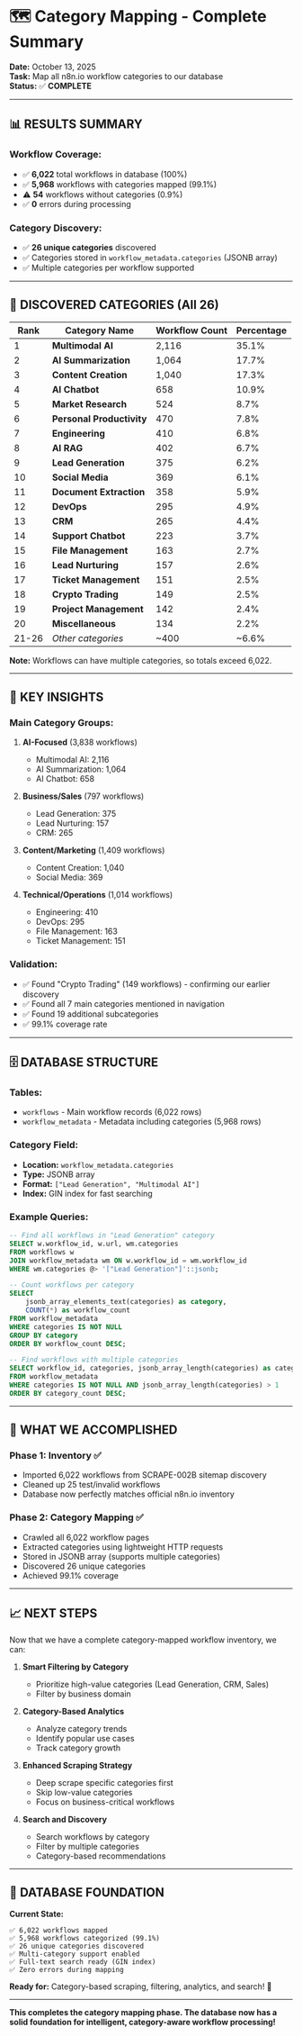 # 🗺️ Category Mapping - Complete Summary

**Date:** October 13, 2025  
**Task:** Map all n8n.io workflow categories to our database  
**Status:** ✅ **COMPLETE**

---

## 📊 **RESULTS SUMMARY**

### **Workflow Coverage:**
- ✅ **6,022** total workflows in database (100%)
- ✅ **5,968** workflows with categories mapped (99.1%)
- ⚠️ **54** workflows without categories (0.9%)
- ✅ **0** errors during processing

### **Category Discovery:**
- ✅ **26 unique categories** discovered
- ✅ Categories stored in `workflow_metadata.categories` (JSONB array)
- ✅ Multiple categories per workflow supported

---

## 📂 **DISCOVERED CATEGORIES** (All 26)

| Rank | Category Name | Workflow Count | Percentage |
|------|---------------|----------------|------------|
| 1 | **Multimodal AI** | 2,116 | 35.1% |
| 2 | **AI Summarization** | 1,064 | 17.7% |
| 3 | **Content Creation** | 1,040 | 17.3% |
| 4 | **AI Chatbot** | 658 | 10.9% |
| 5 | **Market Research** | 524 | 8.7% |
| 6 | **Personal Productivity** | 470 | 7.8% |
| 7 | **Engineering** | 410 | 6.8% |
| 8 | **AI RAG** | 402 | 6.7% |
| 9 | **Lead Generation** | 375 | 6.2% |
| 10 | **Social Media** | 369 | 6.1% |
| 11 | **Document Extraction** | 358 | 5.9% |
| 12 | **DevOps** | 295 | 4.9% |
| 13 | **CRM** | 265 | 4.4% |
| 14 | **Support Chatbot** | 223 | 3.7% |
| 15 | **File Management** | 163 | 2.7% |
| 16 | **Lead Nurturing** | 157 | 2.6% |
| 17 | **Ticket Management** | 151 | 2.5% |
| 18 | **Crypto Trading** | 149 | 2.5% |
| 19 | **Project Management** | 142 | 2.4% |
| 20 | **Miscellaneous** | 134 | 2.2% |
| 21-26 | *Other categories* | ~400 | ~6.6% |

**Note:** Workflows can have multiple categories, so totals exceed 6,022.

---

## 🎯 **KEY INSIGHTS**

### **Main Category Groups:**
1. **AI-Focused** (3,838 workflows)
   - Multimodal AI: 2,116
   - AI Summarization: 1,064
   - AI Chatbot: 658

2. **Business/Sales** (797 workflows)
   - Lead Generation: 375
   - Lead Nurturing: 157
   - CRM: 265

3. **Content/Marketing** (1,409 workflows)
   - Content Creation: 1,040
   - Social Media: 369

4. **Technical/Operations** (1,014 workflows)
   - Engineering: 410
   - DevOps: 295
   - File Management: 163
   - Ticket Management: 151

### **Validation:**
- ✅ Found "Crypto Trading" (149 workflows) - confirming our earlier discovery
- ✅ Found all 7 main categories mentioned in navigation
- ✅ Found 19 additional subcategories
- ✅ 99.1% coverage rate

---

## 🗄️ **DATABASE STRUCTURE**

### **Tables:**
- `workflows` - Main workflow records (6,022 rows)
- `workflow_metadata` - Metadata including categories (5,968 rows)

### **Category Field:**
- **Location:** `workflow_metadata.categories`
- **Type:** JSONB array
- **Format:** `["Lead Generation", "Multimodal AI"]`
- **Index:** GIN index for fast searching

### **Example Queries:**

```sql
-- Find all workflows in "Lead Generation" category
SELECT w.workflow_id, w.url, wm.categories
FROM workflows w
JOIN workflow_metadata wm ON w.workflow_id = wm.workflow_id
WHERE wm.categories @> '["Lead Generation"]'::jsonb;

-- Count workflows per category
SELECT 
    jsonb_array_elements_text(categories) as category,
    COUNT(*) as workflow_count
FROM workflow_metadata
WHERE categories IS NOT NULL
GROUP BY category
ORDER BY workflow_count DESC;

-- Find workflows with multiple categories
SELECT workflow_id, categories, jsonb_array_length(categories) as category_count
FROM workflow_metadata
WHERE categories IS NOT NULL AND jsonb_array_length(categories) > 1
ORDER BY category_count DESC;
```

---

## 🚀 **WHAT WE ACCOMPLISHED**

### **Phase 1: Inventory** ✅
- Imported 6,022 workflows from SCRAPE-002B sitemap discovery
- Cleaned up 25 test/invalid workflows
- Database now perfectly matches official n8n.io inventory

### **Phase 2: Category Mapping** ✅
- Crawled all 6,022 workflow pages
- Extracted categories using lightweight HTTP requests
- Stored in JSONB array (supports multiple categories)
- Discovered 26 unique categories
- Achieved 99.1% coverage

---

## 📈 **NEXT STEPS**

Now that we have a complete category-mapped workflow inventory, we can:

1. **Smart Filtering by Category**
   - Prioritize high-value categories (Lead Generation, CRM, Sales)
   - Filter by business domain

2. **Category-Based Analytics**
   - Analyze category trends
   - Identify popular use cases
   - Track category growth

3. **Enhanced Scraping Strategy**
   - Deep scrape specific categories first
   - Skip low-value categories
   - Focus on business-critical workflows

4. **Search and Discovery**
   - Search workflows by category
   - Filter by multiple categories
   - Category-based recommendations

---

## 🎯 **DATABASE FOUNDATION**

**Current State:**
```
✅ 6,022 workflows mapped
✅ 5,968 workflows categorized (99.1%)
✅ 26 unique categories discovered
✅ Multi-category support enabled
✅ Full-text search ready (GIN index)
✅ Zero errors during mapping
```

**Ready for:** Category-based scraping, filtering, analytics, and search! 🚀

---

**This completes the category mapping phase. The database now has a solid foundation for intelligent, category-aware workflow processing!**


